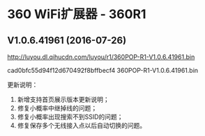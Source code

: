 # 360 WiFi扩展器 - 360R1

## V1.0.6.41961 (2016-07-26)

http://luyou.dl.qihucdn.com/luyou/r1/360POP-R1-V1.0.6.41961.bin

cad0bfc55d94f12d670492f8bffbecf4  360POP-R1-V1.0.6.41961.bin

更新说明：

1. 新增支持首页展示版本更新说明；
2. 修复小概率中继掉线的问题；
3. 修复小概率出现搜索不到SSID的问题；
4. 修复保存多个无线接入点以后自动切换的问题。
